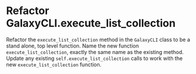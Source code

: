 # Refactor GalaxyCLI.execute_list_collection

Refactor the `execute_list_collection` method in the `GalaxyCLI` class to be a stand alone, top level function.
Name the new function `execute_list_collection`, exactly the same name as the existing method.
Update any existing `self.execute_list_collection` calls to work with the new `execute_list_collection` function.

